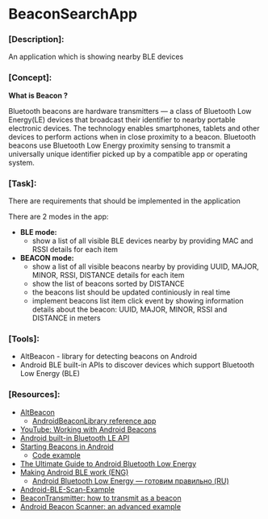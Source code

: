 # BeaconSearchApp
### [Description]: 
An application which is showing nearby BLE devices</br>

### [Concept]:

**What is Beacon ?**

Bluetooth beacons are hardware transmitters — a class of Bluetooth Low Energy(LE) devices that broadcast their identifier to nearby portable electronic devices. 
The technology enables smartphones, tablets and other devices to perform actions when in close proximity to a beacon.
Bluetooth beacons use Bluetooth Low Energy proximity sensing to transmit a universally unique identifier picked up by a compatible app or operating system.

### [Task]:
There are requirements that should be implemented in the application

There are 2 modes in the app:
  * **BLE mode:** 
    * show a list of all visible BLE devices nearby by providing MAC and RSSI details for each item
  * **BEACON mode:** 
    * show a list of all visible beacons nearby by providing UUID, MAJOR, MINOR, RSSI, DISTANCE details for each item
    * show the list of beacons sorted by DISTANCE
    * the beacons list should be updated continiously in real time 
    * implement beacons list item click event by showing information details about the beacon: UUID, MAJOR, MINOR, RSSI and DISTANCE in meters
    
    
### [Tools]:
* AltBeacon - library for detecting beacons on Android
* Android BLE built-in APIs to discover devices which support Bluetooth Low Energy (BLE) 
  
### [Resources]:
* [AltBeacon](https://altbeacon.github.io/android-beacon-library/index.html)
  * [AndroidBeaconLibrary reference app](https://github.com/AltBeacon/android-beacon-library-reference)
* [YouTube: Working with Android Beacons](https://youtu.be/BGNXwWGoR2o)
* [Android built-in Bluetooth LE API](https://developer.android.com/guide/topics/connectivity/bluetooth-le#find)
* [Starting Beacons in Android](https://medium.com/@anmoldua/starting-beacons-in-android-d23c8b388d35)
  * [Code example](https://github.com/anmolduainter/BeaconPlay)
* [The Ultimate Guide to Android Bluetooth Low Energy](https://punchthrough.com/android-ble-guide/)
* [Making Android BLE work (ENG)](https://medium.com/@martijn.van.welie/making-android-ble-work-part-1-a736dcd53b02)
  * [Android Bluetooth Low Energy — готовим правильно (RU)](https://habr.com/ru/post/536392/)
* [Android-BLE-Scan-Example](https://github.com/joelwass/Android-BLE-Scan-Example)
* [BeaconTransmitter: how to transmit as a beacon](https://github.com/jaisonfdo/BeaconTransmitter)
* [Android Beacon Scanner: an advanced example](https://github.com/Bridouille/android-beacon-scanner)
  
